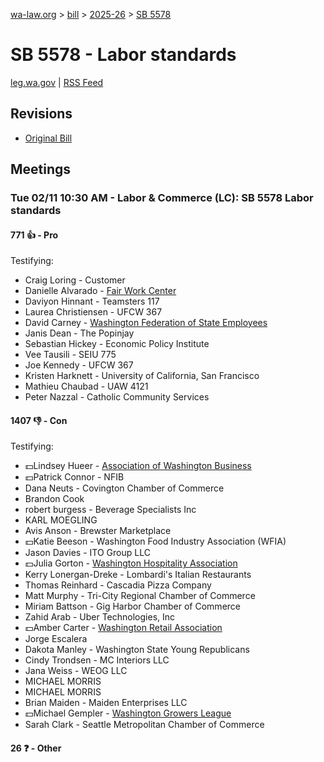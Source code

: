 [wa-law.org](/) > [bill](/bill/) > [2025-26](/bill/2025-26/) > [SB 5578](/bill/2025-26/sb/5578/)

# SB 5578 - Labor standards
[leg.wa.gov](https://app.leg.wa.gov/billsummary?BillNumber=5578&Year=2025&Initiative=false) | [RSS Feed](./rss.xml)

## Revisions
* [Original Bill](1/)

## Meetings
### Tue 02/11 10:30 AM - Labor & Commerce (LC): SB 5578 Labor standards
#### 771 👍 - Pro
Testifying:
* Craig Loring - Customer
* Danielle Alvarado - [Fair Work Center](/org/fair_work_center/)
* Daviyon Hinnant - Teamsters 117
* Laurea Christiensen - UFCW 367
* David Carney - [Washington Federation of State Employees](/org/washington_federation_of_state_employees/)
* Janis Dean - The Popinjay
* Sebastian Hickey - Economic Policy Institute
* Vee Tausili - SEIU 775
* Joe Kennedy - UFCW 367
* Kristen Harknett - University of California, San Francisco
* Mathieu Chaubad - UAW 4121
* Peter Nazzal - Catholic Community Services

#### 1407 👎 - Con
Testifying:
* 💵Lindsey Hueer - [Association of Washington Business](/org/association_of_washington_business/)
* 💵Patrick Connor - NFIB
* Dana Neuts - Covington Chamber of Commerce
* Brandon Cook
* robert burgess - Beverage Specialists Inc
* KARL MOEGLING
* Avis Anson - Brewster Marketplace
* 💵Katie Beeson - Washington Food Industry Association (WFIA)
* Jason Davies - ITO Group LLC
* 💵Julia Gorton - [Washington Hospitality Association](/org/washington_hospitality_association/)
* Kerry Lonergan-Dreke - Lombardi's Italian Restaurants
* Thomas Reinhard - Cascadia Pizza Company
* Matt Murphy - Tri-City Regional Chamber of Commerce
* Miriam Battson - Gig Harbor Chamber of Commerce
* Zahid Arab - Uber Technologies, Inc
* 💵Amber Carter - [Washington Retail Association](/org/washington_retail_association/)
* Jorge Escalera
* Dakota Manley - Washington State Young Republicans
* Cindy Trondsen - MC Interiors LLC
* Jana Weiss - WEOG LLC
* MICHAEL MORRIS
* MICHAEL MORRIS
* Brian Maiden - Maiden Enterprises LLC
* 💵Michael Gempler - [Washington Growers League](/org/washington_growers_league/)
* Sarah Clark - Seattle Metropolitan Chamber of Commerce

#### 26 ❓ - Other
